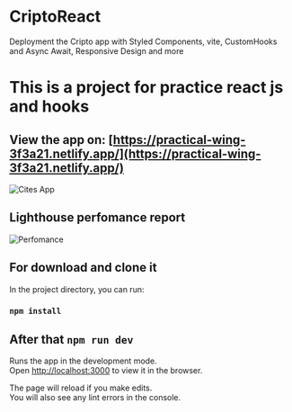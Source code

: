 # CriptoReact
Deployment the Cripto app with Styled Components, vite, CustomHooks and Async Await, Responsive Design and more

# This is a project for practice react js and hooks

## View the app on: [https://practical-wing-3f3a21.netlify.app/](https://practical-wing-3f3a21.netlify.app/)

![Cites App](https://user-images.githubusercontent.com/45151760/152033786-48a3b688-8131-462b-9256-51a805f85486.png)

## Lighthouse perfomance report

![Perfomance](https://user-images.githubusercontent.com/45151760/152034180-1bcb2d4c-8ba5-4f38-a164-813f24f12bcf.png)


## For download and clone it

In the project directory, you can run:

### `npm install`

## After that `npm run dev`

Runs the app in the development mode.<br />
Open [http://localhost:3000](http://localhost:3000) to view it in the browser.

The page will reload if you make edits.<br />
You will also see any lint errors in the console.
